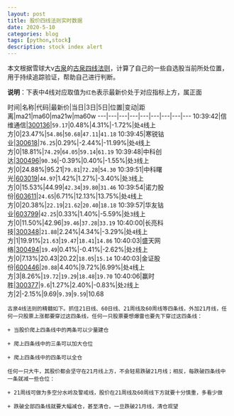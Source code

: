```yaml
---
layout: post
title: 股价四线法则实时数据
date: 2020-5-10
categories: blog
tags: [python,stock]
description: stock index alert
---
```



本文根据雪球大v[古泉](https://xueqiu.com/u/7148646888)的[古泉四线法则](https://xueqiu.com/7148646888/130498192)，计算了自己的一些自选股当前所处位置，用于持续追踪验证，帮助自己进行判断。

**说明**：下表中4线对应取值为`红色`表示最新价处于对应指标上方，属正面

时间|名称|代码|最新价|当日|3日|5日|位置|变动|距离|ma21|ma60|ma21w|ma60w
---|---|---|---|---|---|---|---|---
10:39:42|信维通信|[300136](https://xueqiu.com/S/SZ300136)|`59.17`|0.48%|4.31%|-1.72%|处`4`线上方|0|23.47%|`54.86`|`50.68`|`47.11`|`41.18`
10:39:45|寒锐钴业|[300618](https://xueqiu.com/S/SZ300618)|`76.25`|0.29%|-2.44%|-11.99%|处`4`线上方|0|18.81%|`74.29`|`64.05`|`59.14`|`61.19`
10:39:48|中科创达|[300496](https://xueqiu.com/S/SZ300496)|`90.36`|-0.39%|0.40%|-1.55%|处`3`线上方|0|24.88%|95.21|`79.81`|`72.28`|`54.30`
10:39:51|中科曙光|[603019](https://xueqiu.com/S/SH603019)|`44.97`|1.42%|1.27%|-3.40%|处`3`线上方|0|15.53%|44.99|`42.34`|`39.80`|`31.46`
10:39:54|诺力股份|[603611](https://xueqiu.com/S/SH603611)|`24.65`|6.71%|12.13%|13.75%|处`4`线上方|0|20.38%|`22.19`|`21.62`|`20.40`|`18.18`
10:39:57|华友钴业|[603799](https://xueqiu.com/S/SH603799)|`42.25`|0.33%|1.40%|-5.59%|处`3`线上方|0|11.50%|42.96|`39.46`|`37.28`|`33.19`
10:40:00|长亮科技|[300348](https://xueqiu.com/S/SZ300348)|`21.88`|2.24%|4.34%|-3.29%|处`4`线上方|1|19.91%|`21.63`|`19.47`|`18.41`|`14.86`
10:40:03|盛天网络|[300494](https://xueqiu.com/S/SZ300494)|`19.49`|0.41%|-0.41%|-2.62%|处`2`线上方|0|7.13%|20.43|20.22|`18.05`|`15.14`
10:40:03|金证股份|[600446](https://xueqiu.com/S/SH600446)|`20.88`|4.40%|9.72%|6.99%|处`4`线上方|3|8.26%|`19.72`|`19.29`|`18.48`|`19.70`
10:40:06|赢时胜|[300377](https://xueqiu.com/S/SZ300377)|`9.6`|1.27%|2.40%|-0.83%|处`2`线上方|2|-2.15%|9.69|`9.39`|`9.59`|10.68

```
古泉4线法则的精髓如下。抓住21日线、60日线、21周线及60周线等四条线，外加21月线，任何一只股票上涨都要穿过这四条线，任何一只股票要想爆雷也要先下穿过这四条线：

+ 当股价爬上四条线中的两条可以少量建仓

+ 爬上四条线中的三条可以加大仓位

+ 爬上四条线中的四条可以全仓

任何一只大牛，其股价都会坚守在21月线上方，不会轻易跌破21月线；相反，每跌破四条线中一条就减一些仓位：

+ 21周线可做为多空分水岭及警戒线，股价在21周线及60周线下方就要十分慎重，多看少做

+ 跌破全部四条线就要大幅减仓，甚至清仓，一旦跌破21月线，清仓观望
```